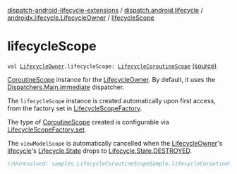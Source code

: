 [dispatch-android-lifecycle-extensions](../../index.md) / [dispatch.android.lifecycle](../index.md) / [androidx.lifecycle.LifecycleOwner](index.md) / [lifecycleScope](./lifecycle-scope.md)

# lifecycleScope

`val `[`LifecycleOwner`](https://developer.android.com/reference/androidx/androidx/lifecycle/LifecycleOwner.html)`.lifecycleScope: `[`LifecycleCoroutineScope`](https://rbusarow.github.io/Dispatch/dispatch-android-lifecycle/dispatch.android.lifecycle/-lifecycle-coroutine-scope/index.md) [(source)](https://github.com/RBusarow/Dispatch/tree/master/dispatch-android-lifecycle-extensions/src/main/java/dispatch/android/lifecycle/LifecycleScope.kt#L35)

[CoroutineScope](https://kotlin.github.io/kotlinx.coroutines/kotlinx-coroutines-core/kotlinx.coroutines/-coroutine-scope/index.html) instance for the [LifecycleOwner](https://developer.android.com/reference/androidx/androidx/lifecycle/LifecycleOwner.html).
By default, it uses the [Dispatchers.Main.immediate](https://kotlin.github.io/kotlinx.coroutines/kotlinx-coroutines-core/kotlinx.coroutines/-main-coroutine-dispatcher/immediate.html) dispatcher.

The `lifecycleScope` instance is created automatically upon first access,
from the factory set in [LifecycleScopeFactory](https://rbusarow.github.io/Dispatch/dispatch-android-lifecycle/dispatch.android.lifecycle/-lifecycle-scope-factory/index.md).

The type of [CoroutineScope](https://kotlin.github.io/kotlinx.coroutines/kotlinx-coroutines-core/kotlinx.coroutines/-coroutine-scope/index.html) created is configurable via [LifecycleScopeFactory.set](https://rbusarow.github.io/Dispatch/dispatch-android-lifecycle/dispatch.android.lifecycle/-lifecycle-scope-factory/set.md).

The `viewModelScope` is automatically cancelled when the [LifecycleOwner](https://developer.android.com/reference/androidx/androidx/lifecycle/LifecycleOwner.html)'s [lifecycle](https://developer.android.com/reference/androidx/androidx/lifecycle/LifecycleOwner.html#getLifecycle())'s [Lifecycle.State](https://developer.android.com/reference/androidx/androidx/lifecycle/Lifecycle/State.html) drops to [Lifecycle.State.DESTROYED](https://developer.android.com/reference/androidx/androidx/lifecycle/Lifecycle/State.html#DESTROYED).

``` kotlin
//Unresolved: samples.LifecycleCoroutineScopeSample.lifecycleCoroutineScopeSample
```


